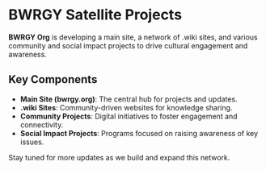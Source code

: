 # BWRGY Satellite Projects

**BWRGY Org** is developing a main site, a network of .wiki sites, and various community and social impact projects to drive cultural engagement and awareness.

## Key Components
- **Main Site (bwrgy.org)**: The central hub for projects and updates.
- **.wiki Sites**: Community-driven websites for knowledge sharing.
- **Community Projects**: Digital initiatives to foster engagement and connectivity.
- **Social Impact Projects**: Programs focused on raising awareness of key issues.

Stay tuned for more updates as we build and expand this network.
